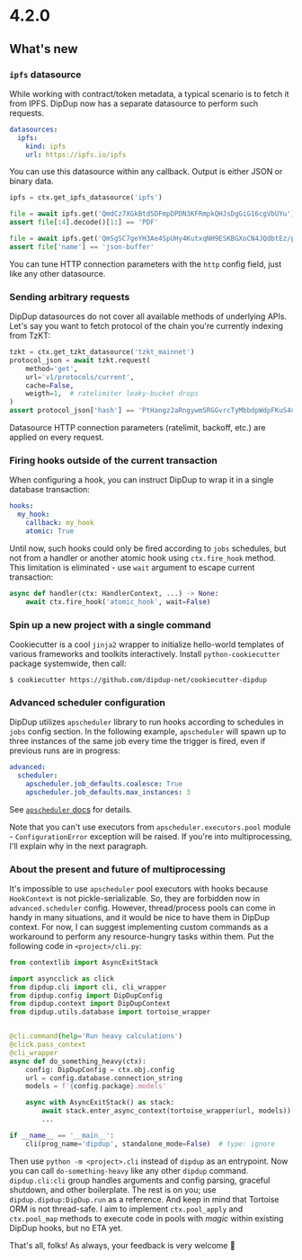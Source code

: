 # 4.2.0

## What's new

### `ipfs` datasource

While working with contract/token metadata, a typical scenario is to fetch it from IPFS. DipDup now has a separate datasource to perform such requests.

```yaml
datasources:
  ipfs:
    kind: ipfs
    url: https://ipfs.io/ipfs
```

You can use this datasource within any callback. Output is either JSON or binary data.

```python
ipfs = ctx.get_ipfs_datasource('ipfs')

file = await ipfs.get('QmdCz7XGkBtd5DFmpDPDN3KFRmpkQHJsDgGiG16cgVbUYu')
assert file[:4].decode()[1:] == 'PDF'

file = await ipfs.get('QmSgSC7geYH3Ae4SpUHy4KutxqNH9ESKBGXoCN4JQdbtEz/package.json')
assert file['name'] == 'json-buffer'
```

You can tune HTTP connection parameters with the `http` config field, just like any other datasource.

### Sending arbitrary requests

DipDup datasources do not cover all available methods of underlying APIs. Let's say you want to fetch protocol of the chain you're currently indexing from TzKT:

```python
tzkt = ctx.get_tzkt_datasource('tzkt_mainnet')
protocol_json = await tzkt.request(
    method='get',
    url='v1/protocols/current',
    cache=False,
    weigth=1,  # ratelimiter leaky-bucket drops
)
assert protocol_json['hash'] == 'PtHangz2aRngywmSRGGvrcTyMbbdpWdpFKuS4uMWxg2RaH9i1qx'
```

Datasource HTTP connection parameters (ratelimit, backoff, etc.) are applied on every request.

### Firing hooks outside of the current transaction

When configuring a hook, you can instruct DipDup to wrap it in a single database transaction:

```yaml
hooks:
  my_hook:
    callback: my_hook
    atomic: True
```

Until now, such hooks could only be fired according to `jobs` schedules, but not from a handler or another atomic hook using `ctx.fire_hook` method. This limitation is eliminated - use `wait` argument to escape current transaction:

```python
async def handler(ctx: HandlerContext, ...) -> None:
    await ctx.fire_hook('atomic_hook', wait=False)
```

### Spin up a new project with a single command

Cookiecutter is a cool `jinja2` wrapper to initialize hello-world templates of various frameworks and toolkits interactively. Install `python-cookiecutter` package systemwide, then call:

```shell
$ cookiecutter https://github.com/dipdup-net/cookiecutter-dipdup
```

### Advanced scheduler configuration

DipDup utilizes `apscheduler` library to run hooks according to schedules in `jobs` config section. In the following example, `apscheduler` will spawn up to three instances of the same job every time the trigger is fired, even if previous runs are in progress:

```yaml
advanced:
  scheduler:
    apscheduler.job_defaults.coalesce: True
    apscheduler.job_defaults.max_instances: 3
```

See [`apscheduler` docs](https://apscheduler.readthedocs.io/en/stable/userguide.html#configuring-the-scheduler) for details.

Note that you can't use executors from `apscheduler.executors.pool` module - `ConfigurationError` exception will be raised. If you're into multiprocessing, I'll explain why in the next paragraph.

### About the present and future of multiprocessing

It's impossible to use `apscheduler` pool executors with hooks because `HookContext` is not pickle-serializable. So, they are forbidden now in `advanced.scheduler` config. However, thread/process pools can come in handy in many situations, and it would be nice to have them in DipDup context. For now, I can suggest implementing custom commands as a workaround to perform any resource-hungry tasks within them. Put the following code in `<project>/cli.py`:

```python
from contextlib import AsyncExitStack

import asyncclick as click
from dipdup.cli import cli, cli_wrapper
from dipdup.config import DipDupConfig
from dipdup.context import DipDupContext
from dipdup.utils.database import tortoise_wrapper


@cli.command(help='Run heavy calculations')
@click.pass_context
@cli_wrapper
async def do_something_heavy(ctx):
    config: DipDupConfig = ctx.obj.config
    url = config.database.connection_string
    models = f'{config.package}.models'

    async with AsyncExitStack() as stack:
        await stack.enter_async_context(tortoise_wrapper(url, models))
        ...

if __name__ == '__main__':
    cli(prog_name='dipdup', standalone_mode=False)  # type: ignore
```

Then use `python -m <project>.cli` instead of `dipdup` as an entrypoint. Now you can call `do-something-heavy` like any other `dipdup` command. `dipdup.cli:cli` group handles arguments and config parsing, graceful shutdown, and other boilerplate. The rest is on you; use `dipdup.dipdup:DipDup.run` as a reference. And keep in mind that Tortoise ORM is not thread-safe. I aim to implement `ctx.pool_apply` and `ctx.pool_map` methods to execute code in pools with _magic_ within existing DipDup hooks, but no ETA yet.

That's all, folks! As always, your feedback is very welcome 🤙